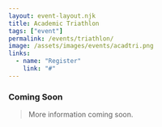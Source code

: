 ```yaml
---
layout: event-layout.njk
title: Academic Triathlon
tags: ["event"]
permalink: /events/triathlon/
image: /assets/images/events/acadtri.png
links:
  - name: "Register"
    link: "#"
---
```


### Coming Soon
> More information coming soon.